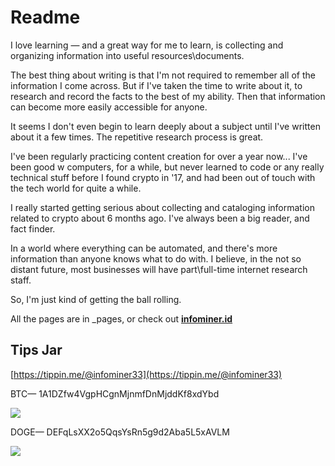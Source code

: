 # Readme

I love learning — and a great way for me to learn, is collecting and organizing information into useful resources\documents. 

The best thing about writing is that I'm not required to remember all of the information I come across. But if I've taken the time to write about it, to research and record the facts to the best of my ability. Then that information can become more easily accessible for anyone.

It seems I don't even begin to learn deeply about a subject until I've written about it a few times. The repetitive research process is great. 

I've been regularly practicing content creation for over a year now... I've been good w computers, for a while, but never learned to code or any really technical stuff before I found crypto in '17, and had been out of touch with the tech world for quite a while.

I really started getting serious about collecting and cataloging information related to crypto about 6 months ago. I've always been a big reader, and fact finder. 

In a world where everything can be automated, and there's more information than anyone knows what to do with. I believe, in the not so distant future, most businesses will have part\full-time internet research staff. 

So, I'm just kind of getting the ball rolling.

All the pages are in _pages, or check out [**infominer.id**](https://infominer.id)


## Tips Jar

[https://tippin.me/@infominer33](https://tippin.me/@infominer33)

BTC— 1A1DZfw4VgpHCgnMjnmfDnMjddKf8xdYbd

![](https://imgur.com/yXLLm9Bl.png) 

DOGE— DEFqLsXX2o5QqsYsRn5g9d2Aba5L5xAVLM

![](https://i.imgur.com/0zBLoUP.png) 

